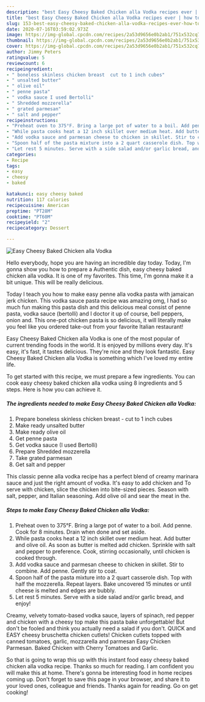 ```yaml
---
description: "best Easy Cheesy Baked Chicken alla Vodka recipes ever | how to make the best Easy Cheesy Baked Chicken alla Vodka"
title: "best Easy Cheesy Baked Chicken alla Vodka recipes ever | how to make the best Easy Cheesy Baked Chicken alla Vodka"
slug: 153-best-easy-cheesy-baked-chicken-alla-vodka-recipes-ever-how-to-make-the-best-easy-cheesy-baked-chicken-alla-vodka
date: 2020-07-16T03:59:02.973Z
image: https://img-global.cpcdn.com/recipes/2a53d9656e0b2ab1/751x532cq70/easy-cheesy-baked-chicken-alla-vodka-recipe-main-photo.jpg
thumbnail: https://img-global.cpcdn.com/recipes/2a53d9656e0b2ab1/751x532cq70/easy-cheesy-baked-chicken-alla-vodka-recipe-main-photo.jpg
cover: https://img-global.cpcdn.com/recipes/2a53d9656e0b2ab1/751x532cq70/easy-cheesy-baked-chicken-alla-vodka-recipe-main-photo.jpg
author: Jimmy Peters
ratingvalue: 5
reviewcount: 6
recipeingredient:
- " boneless skinless chicken breast  cut to 1 inch cubes"
- " unsalted butter"
- " olive oil"
- " penne pasta"
- " vodka sauce I used Bertolli"
- " Shredded mozzerella"
- " grated parmesan"
- " salt and pepper"
recipeinstructions:
- "Preheat oven to 375°F. Bring a large pot of water to a boil. Add penne. Cook for 8 minutes. Drain when done and set aside."
- "While pasta cooks heat a 12 inch skillet over medium heat. Add butter and olive oil. As soon as butter is melted add chicken. Sprinkle with salt and pepper to preference. Cook, stirring occasionally, until chicken is cooked through."
- "Add vodka sauce and parmesan cheese to chicken in skillet. Stir to combine. Add penne. Gently stir to coat."
- "Spoon half of the pasta mixture into a 2 quart casserole dish. Top with half the mozzerella. Repeat layers. Bake uncovered 15 minutes or until cheese is melted and edges are bubbly."
- "Let rest 5 minutes. Serve with a side salad and/or garlic bread, and enjoy!"
categories:
- Recipe
tags:
- easy
- cheesy
- baked

katakunci: easy cheesy baked 
nutrition: 117 calories
recipecuisine: American
preptime: "PT28M"
cooktime: "PT60M"
recipeyield: "2"
recipecategory: Dessert

---
```



![Easy Cheesy Baked Chicken alla Vodka](https://img-global.cpcdn.com/recipes/2a53d9656e0b2ab1/751x532cq70/easy-cheesy-baked-chicken-alla-vodka-recipe-main-photo.jpg)

Hello everybody, hope you are having an incredible day today. Today, I'm gonna show you how to prepare a Authentic dish, easy cheesy baked chicken alla vodka. It is one of my favorites. This time, I'm gonna make it a bit unique. This will be really delicious.

Today I teach you how to make easy penne alla vodka pasta with jamaican jerk chicken. This vodka sauce pasta recipe was amazing omg, I had so much fun making this pasta dish and this delicious meal consist of penne pasta, vodka sauce (bertolli) and I doctor it up of course, bell peppers, onion and. This one-pot chicken pasta is so delicious, it will literally make you feel like you ordered take-out from your favorite Italian restaurant!

Easy Cheesy Baked Chicken alla Vodka is one of the most popular of current trending foods in the world. It is enjoyed by millions every day. It's easy, it's fast, it tastes delicious. They're nice and they look fantastic. Easy Cheesy Baked Chicken alla Vodka is something which I've loved my entire life.


To get started with this recipe, we must prepare a few ingredients. You can cook easy cheesy baked chicken alla vodka using 8 ingredients and 5 steps. Here is how you can achieve it.

<!--inarticleads1-->

##### The ingredients needed to make Easy Cheesy Baked Chicken alla Vodka:

1. Prepare  boneless skinless chicken breast - cut to 1 inch cubes
1. Make ready  unsalted butter
1. Make ready  olive oil
1. Get  penne pasta
1. Get  vodka sauce (I used Bertolli)
1. Prepare  Shredded mozzerella
1. Take  grated parmesan
1. Get  salt and pepper


This classic penne alla vodka recipe has a perfect blend of creamy marinara sauce and just the right amount of vodka. It&#39;s easy to add chicken and To serve with chicken, slice the chicken into bite-sized pieces. Season with salt, pepper, and Italian seasoning. Add olive oil and sear the meat in the. 

<!--inarticleads2-->

##### Steps to make Easy Cheesy Baked Chicken alla Vodka:

1. Preheat oven to 375°F. Bring a large pot of water to a boil. Add penne. Cook for 8 minutes. Drain when done and set aside.
1. While pasta cooks heat a 12 inch skillet over medium heat. Add butter and olive oil. As soon as butter is melted add chicken. Sprinkle with salt and pepper to preference. Cook, stirring occasionally, until chicken is cooked through.
1. Add vodka sauce and parmesan cheese to chicken in skillet. Stir to combine. Add penne. Gently stir to coat.
1. Spoon half of the pasta mixture into a 2 quart casserole dish. Top with half the mozzerella. Repeat layers. Bake uncovered 15 minutes or until cheese is melted and edges are bubbly.
1. Let rest 5 minutes. Serve with a side salad and/or garlic bread, and enjoy!


Creamy, velvety tomato-based vodka sauce, layers of spinach, red pepper and chicken with a cheesy top make this pasta bake unforgettable! But don&#39;t be fooled and think you actually need a salad if you don&#39;t. QUICK and EASY cheesy bruschetta chicken cutlets! Chicken cutlets topped with canned tomatoes, garlic, mozzarella and parmesan Easy Chicken Parmesan. Baked Chicken with Cherry Tomatoes and Garlic. 

So that is going to wrap this up with this instant food easy cheesy baked chicken alla vodka recipe. Thanks so much for reading. I am confident you will make this at home. There's gonna be interesting food in home recipes coming up. Don't forget to save this page in your browser, and share it to your loved ones, colleague and friends. Thanks again for reading. Go on get cooking!
